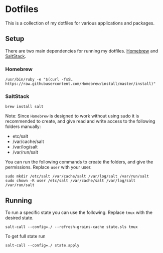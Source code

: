 # Dotfiles
This is a collection of my dotfiles for various applications and packages.

## Setup

There are two main dependencies for running my dotfiles. [Homebrew](https://brew.sh/) and [SaltStack](https://www.saltstack.com/).

### Homebrew
```
/usr/bin/ruby -e "$(curl -fsSL https://raw.githubusercontent.com/Homebrew/install/master/install)"
```

### SaltStack
```
brew install salt
```

Note:
Since `Homebrew` is designed to work without using sudo it is recommended to create, and give read and write access to the following folders manually:

- etc/salt
- /var/cache/salt
- /var/log/salt
- /var/run/salt

You can run the following commands to create the folders, and give the permissions. Replace `user` with your user.

```
sudo mkdir /etc/salt /var/cache/salt /var/log/salt /var/run/salt
sudo chown -R user /etc/salt /var/cache/salt /var/log/salt /var/run/salt
```

## Running
To run a specific state you can use the following. Replace `tmux` with the desired state.
```
salt-call --config=./ --refresh-grains-cache state.sls tmux
```

To get full state run
```
salt-call --config=./ state.apply
```
